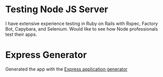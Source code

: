 # Testing Node JS Server

I have extensive experience testing in Ruby on Rails with Rspec, Factory Bot, Capybara, and Selenium. Would like to see how Node professionals test their apps.

# Express Generator

Generated the app with the [Express application generator](https://expressjs.com/en/starter/generator.html)

